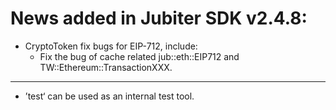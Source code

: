# News added in Jubiter SDK v2.4.8:
+ CryptoToken fix bugs for EIP-712, include:
  + Fix the bug of cache related jub::eth::EIP712 and TW::Ethereum::TransactionXXX.

-------------------
+ ’test‘ can be used as an internal test tool.
